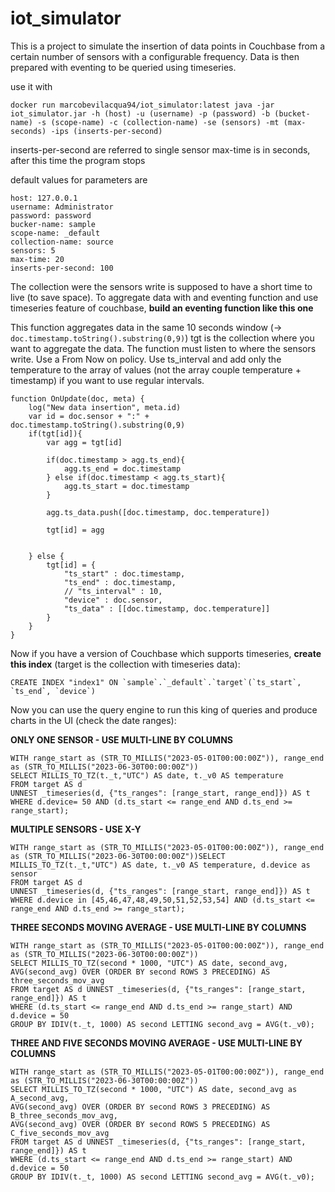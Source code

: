 # iot_simulator
This is a project to simulate the insertion of data points in Couchbase from a certain number of sensors with a configurable frequency.
Data is then prepared with eventing to be queried using timeseries.

use it with

```
docker run marcobevilacqua94/iot_simulator:latest java -jar iot_simulator.jar -h (host) -u (username) -p (password) -b (bucket-name) -s (scope-name) -c (collection-name) -se (sensors) -mt (max-seconds) -ips (inserts-per-second)
```

inserts-per-second are referred to single sensor
max-time is in seconds, after this time the program stops 

default values for parameters are
```
host: 127.0.0.1
username: Administrator
password: password
bucker-name: sample
scope-name: _default
collection-name: source
sensors: 5
max-time: 20
inserts-per-second: 100
```
The collection were the sensors write is supposed to have a short time to live (to save space).
To aggregate data with and eventing function and use timeseries feature of couchbase, **build an eventing function like this one** 

This function aggregates data in the same 10 seconds window (-> ```doc.timestamp.toString().substring(0,9)```)
tgt is the collection where you want to aggregate the data. The function must listen to where the sensors write. 
Use a From Now on policy. Use ts_interval and add only the temperature to the array of values (not the array couple temperature + timestamp) if you want to use regular intervals. 

```
function OnUpdate(doc, meta) {
    log("New data insertion", meta.id)
    var id = doc.sensor + ":" + doc.timestamp.toString().substring(0,9)
    if(tgt[id]){
        var agg = tgt[id]
        
        if(doc.timestamp > agg.ts_end){
            agg.ts_end = doc.timestamp
        } else if(doc.timestamp < agg.ts_start){
            agg.ts_start = doc.timestamp
        }
        
        agg.ts_data.push([doc.timestamp, doc.temperature])
        
        tgt[id] = agg

        
    } else {
        tgt[id] = {
            "ts_start" : doc.timestamp,
            "ts_end" : doc.timestamp,
            // "ts_interval" : 10,
            "device" : doc.sensor,
            "ts_data" : [[doc.timestamp, doc.temperature]]
        }
    }
}
```

Now if you have a version of Couchbase which supports timeseries, **create this index** (target is the collection with timeseries data):
```
CREATE INDEX "index1" ON `sample`.`_default`.`target`(`ts_start`, `ts_end`, `device`)
```

Now you can use the query engine to run this king of queries and produce charts in the UI (check the date ranges):

**ONLY ONE SENSOR - USE MULTI-LINE BY COLUMNS** 
```
WITH range_start as (STR_TO_MILLIS("2023-05-01T00:00:00Z")), range_end as (STR_TO_MILLIS("2023-06-30T00:00:00Z"))
SELECT MILLIS_TO_TZ(t._t,"UTC") AS date, t._v0 AS temperature
FROM target AS d
UNNEST _timeseries(d, {"ts_ranges": [range_start, range_end]}) AS t
WHERE d.device= 50 AND (d.ts_start <= range_end AND d.ts_end >= range_start);
```

**MULTIPLE SENSORS - USE X-Y**
```
WITH range_start as (STR_TO_MILLIS("2023-05-01T00:00:00Z")), range_end as (STR_TO_MILLIS("2023-06-30T00:00:00Z"))SELECT MILLIS_TO_TZ(t._t,"UTC") AS date, t._v0 AS temperature, d.device as sensor
FROM target AS d
UNNEST _timeseries(d, {"ts_ranges": [range_start, range_end]}) AS t
WHERE d.device in [45,46,47,48,49,50,51,52,53,54] AND (d.ts_start <= range_end AND d.ts_end >= range_start);
```

**THREE SECONDS MOVING AVERAGE - USE MULTI-LINE BY COLUMNS** 
```
WITH range_start as (STR_TO_MILLIS("2023-05-01T00:00:00Z")), range_end as (STR_TO_MILLIS("2023-06-30T00:00:00Z"))
SELECT MILLIS_TO_TZ(second * 1000, "UTC") AS date, second_avg, AVG(second_avg) OVER (ORDER BY second ROWS 3 PRECEDING) AS three_seconds_mov_avg 
FROM target AS d UNNEST _timeseries(d, {"ts_ranges": [range_start, range_end]}) AS t 
WHERE (d.ts_start <= range_end AND d.ts_end >= range_start) AND d.device = 50
GROUP BY IDIV(t._t, 1000) AS second LETTING second_avg = AVG(t._v0);
```

**THREE AND FIVE SECONDS MOVING AVERAGE - USE MULTI-LINE BY COLUMNS** 
```
WITH range_start as (STR_TO_MILLIS("2023-05-01T00:00:00Z")), range_end as (STR_TO_MILLIS("2023-06-30T00:00:00Z"))
SELECT MILLIS_TO_TZ(second * 1000, "UTC") AS date, second_avg as A_second_avg,
AVG(second_avg) OVER (ORDER BY second ROWS 3 PRECEDING) AS B_three_seconds_mov_avg,
AVG(second_avg) OVER (ORDER BY second ROWS 5 PRECEDING) AS C_five_seconds_mov_avg 
FROM target AS d UNNEST _timeseries(d, {"ts_ranges": [range_start, range_end]}) AS t 
WHERE (d.ts_start <= range_end AND d.ts_end >= range_start) AND d.device = 50 
GROUP BY IDIV(t._t, 1000) AS second LETTING second_avg = AVG(t._v0);
```
